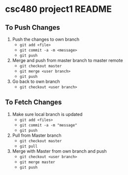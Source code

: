 # csc480 project1 README

## To Push Changes
1. Push the changes to own branch
	- `git add <file>`
	- `git commit -a -m <message>`
	- `git push`
2. Merge and push from master branch to master remote
	- `git checkout master`
	- `git merge <user branch>`
	- `git push`
3. Go back to own branch
	- `git checkout <user branch>`

## To Fetch Changes
1. Make sure local branch is updated
	- `git add <files>`
	- `git commit -a -m "message"`
	- `git push`
2. Pull from Master branch
	- `git checkout master`
	- `git pull`
3. Merge with Master from own branch and push
	- `git checkout <user branch>`
	- `git merge master`
	- `git push`

